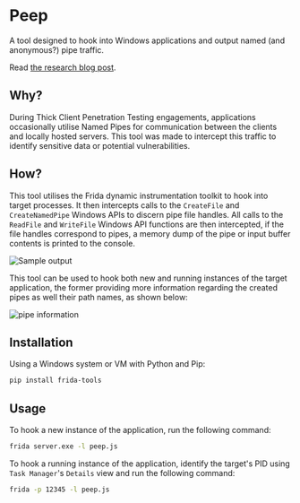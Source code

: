 # Peep

A tool designed to hook into Windows applications and output named \(and anonymous?\) pipe traffic.

Read [the research blog post](https://cybercx.co.nz/blog/harnessing-the-power-of-named-pipes/).

## Why?

During Thick Client Penetration Testing engagements, applications occasionally utilise Named Pipes for communication between the clients and locally hosted servers.
This tool was made to intercept this traffic to identify sensitive data or potential vulnerabilities.

## How?

This tool utilises the Frida dynamic instrumentation toolkit to hook into target processes. It then intercepts calls to the `CreateFile` and `CreateNamedPipe` Windows APIs to discern pipe file handles.
All calls to the `ReadFile` and `WriteFile` Windows API functions are then intercepted, if the file handles correspond to pipes, a memory dump of the pipe or input buffer contents is printed to the console.

![Sample output](./images/output.png)


This tool can be used to hook both new and running instances of the target application, the former providing more information regarding the created pipes as well their path names, as shown below:

![pipe information](./images/pipe_info.png)

## Installation

Using a Windows system or VM with Python and Pip:
```sh
pip install frida-tools
```

## Usage

To hook a new instance of the application, run the following command:
```sh
frida server.exe -l peep.js
```

To hook a running instance of the application, identify the target's PID using `Task Manager`'s `Details` view and run the following command:
```sh
frida -p 12345 -l peep.js
```
